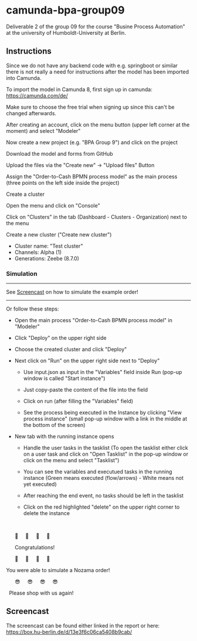 # camunda-bpa-group09
Deliverable 2 of the group 09 for the course "Busine Process Automation" at the university of Humboldt-University at Berlin.

## Instructions

Since we do not have any backend code with e.g. springboot or similar there is not really a need for instructions after the model has been imported into Camunda.

To import the model in Camunda 8, first sign up in camunda: https://camunda.com/de/

Make sure to choose the free trial when signing up since this can't be changed afterwards.


After creating an account, click on the menu button (upper left corner at the moment) and select "Modeler"

Now create a new project (e.g. "BPA Group 9") and click on the project 

Download the model and forms from GitHub

Upload the files via the "Create new" -> "Upload files" Button

Assign the "Order-to-Cash BPMN process model" as the main process (three points on the left side inside the project)


Create a cluster

Open the menu and click on "Console"

Click on "Clusters" in the tab (Dashboard - Clusters - Organization) next to the menu

Create a new cluster ("Create new cluster")
- Cluster name: "Test cluster"
- Channels: Alpha (1)
- Generations: Zeebe (8.7.0)

### Simulation

* * *

See [Screencast](https://github.com/rexbrutal/camunda-bpa-group09/edit/main/README.md#screencast) on how to simulate the example order!

* * *

Or follow these steps: 

- Open the main process "Order-to-Cash BPMN process model" in "Modeler"

- Click "Deploy" on the upper right side

- Choose the created cluster and click "Deploy"

- Next click on "Run" on the upper right side next to "Deploy"

  - Use input.json as input in the "Variables" field inside Run (pop-up window is called "Start instance")

  - Just copy-paste the content of the file into the field

  - Click on run (after filling the "Variables" field)

  - See the process being executed in the Instance by clicking "View process instance" (small pop-up window with a link in the middle at the bottom of the screen)

- New tab with the running instance opens

  - Handle the user tasks in the tasklist (To open the tasklist either click on a user task and click on "Open Tasklist" in the pop-up window or click on the menu and select "Tasklist")
 
  - You can see the variables and executued tasks in the running instance (Green means executed (flow/arrows) - White means not yet executed)
 
  - After reaching the end event, no tasks should be left in the tasklist
 
  - Click on the red highlighted "delete" on the upper right corner to delete the instance

&nbsp;
&nbsp; 

&nbsp; &nbsp; &nbsp; :partying_face: &nbsp; &nbsp; :partying_face: &nbsp; &nbsp; :partying_face: &nbsp; &nbsp; :partying_face:

&nbsp; &nbsp; &nbsp; Congratulations!

&nbsp; &nbsp; &nbsp; :cowboy_hat_face: &nbsp; &nbsp; :cowboy_hat_face: &nbsp; &nbsp; :cowboy_hat_face: &nbsp; &nbsp; :cowboy_hat_face:
 
You were able to simulate a Nozama order!

&nbsp; &nbsp; &nbsp; :sunglasses: &nbsp; &nbsp; :sunglasses: &nbsp; &nbsp; :sunglasses: &nbsp; &nbsp; :sunglasses:

&nbsp; Please shop with us again!

## Screencast

The screencast can be found either linked in the report or here: https://box.hu-berlin.de/d/13e3f6c06ca5408b9cab/


